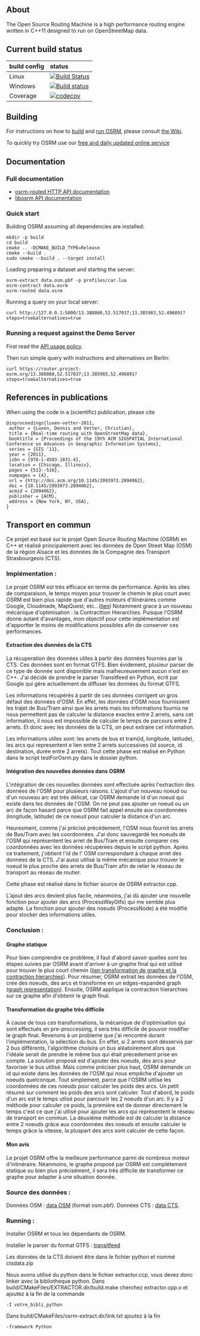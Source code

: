 ## About

The Open Source Routing Machine is a high performance routing engine written in C++11 designed to run on OpenStreetMap data.

## Current build status

| build config | status |
|:-------------|:-------|
| Linux        | [![Build Status](https://travis-ci.org/Project-OSRM/osrm-backend.png?branch=master)](https://travis-ci.org/Project-OSRM/osrm-backend) |
| Windows      | [![Build status](https://ci.appveyor.com/api/projects/status/4iuo3s9gxprmcjjh)](https://ci.appveyor.com/project/DennisOSRM/osrm-backend) |
| Coverage     | [![codecov](https://codecov.io/gh/Project-OSRM/osrm-backend/branch/master/graph/badge.svg)](https://codecov.io/gh/Project-OSRM/osrm-backend) |

## Building

For instructions on how to [build](https://github.com/Project-OSRM/osrm-backend/wiki/Building-OSRM) and [run OSRM](https://github.com/Project-OSRM/osrm-backend/wiki/Running-OSRM), please consult [the Wiki](https://github.com/Project-OSRM/osrm-backend/wiki).

To quickly try OSRM use our [free and daily updated online service](http://map.project-osrm.org)

## Documentation

### Full documentation

- [osrm-routed HTTP API documentation](docs/http.md)
- [libosrm API documentation](docs/libosrm.md)

### Quick start

Building OSRM assuming all dependencies are installed:

```
mkdir -p build
cd build
cmake .. -DCMAKE_BUILD_TYPE=Release
cmake --build .
sudo cmake --build . --target install
```

Loading preparing a dataset and starting the server:

```
osrm-extract data.osm.pbf -p profiles/car.lua
osrm-contract data.osrm
osrm-routed data.osrm
```

Running a query on your local server:

```
curl http://127.0.0.1:5000/13.388860,52.517037;13.385983,52.496891?steps=true&alternatives=true
```

### Running a request against the Demo Server

First read the [API usage policy](https://github.com/Project-OSRM/osrm-backend/wiki/Api-usage-policy).

Then run simple query with instructions and alternatives on Berlin:

```
curl https://router.project-osrm.org/13.388860,52.517037;13.385983,52.496891?steps=true&alternatives=true
```

## References in publications

When using the code in a (scientific) publication, please cite

```
@inproceedings{luxen-vetter-2011,
 author = {Luxen, Dennis and Vetter, Christian},
 title = {Real-time routing with OpenStreetMap data},
 booktitle = {Proceedings of the 19th ACM SIGSPATIAL International Conference on Advances in Geographic Information Systems},
 series = {GIS '11},
 year = {2011},
 isbn = {978-1-4503-1031-4},
 location = {Chicago, Illinois},
 pages = {513--516},
 numpages = {4},
 url = {http://doi.acm.org/10.1145/2093973.2094062},
 doi = {10.1145/2093973.2094062},
 acmid = {2094062},
 publisher = {ACM},
 address = {New York, NY, USA},
}
```

## Transport en commun

Ce projet est basé sur le projet Open Source Routing Machine (OSRM) en C++ et réalisé principalement avec les données de Open Street Map (OSM) de la région Alsace et les données de la Compagnie des Transport Strasbourgeois (CTS).

### Implémentation :

Le projet OSRM est très efficace en terme de performance. Après les sites de comparaison, le temps moyen pour trouver le chemin le plus court avec OSRM est bien plus rapide que d'autres moteurs d'itinéraires comme Google, Cloudmade, MapQuest, etc...([lien](http://geotribu.net/node/520#footnote2_wm1g6rz)) Notamment grace à un nouveau mécanique d'optimisation : la Contracttion Hierarchies. Puisque l'OSRM donne autant d'avantages, mon objectif pour cette implémentation est d'apportter le moins de modifications possibles afin de conserver ces performances.

#### Extraction des données de la CTS
La récuperation des données utiles à partir des données fournies par la CTS. Ces données sont en format GTFS. Bien évidement, plusieur parser de ce type de donnée sont disponible mais malheureusement aucun n'est en C++. J'ai décidé de prendre le parser Transitfeed en Python, écrit par Google qui gère actuellement de diffuser les données du format GTFS.

Les informations récupérés à partir de ces données corrigent un gros défaut des données d'OSM. En effet, les données d'OSM nous fournissent les trajet de Bus/Tram ainsi que les arrets mais les informations fournis ne nous permettent pas de calculer la distance exactes entre 2 arrets, sans cet information, il nous est impossible de calculer le temps de parcours entre 2 arrets. Et donc avec les données de la CTS, on peut extraire cet information. 

Les informations utiles sont: les arrets de bus et tram(id, longitude, latitude), les arcs qui representent e lien entre 2 arrets successives (id source, id destination, durée entre 2 arrets).
Tout cette phase est réalisé en Python dans le script testForOsrm.py dans le dossier python.

#### Intégration des nouvelles données dans OSRM
L'intégration de ces nouvelles données sont effectuée après l'extraction des données de l'OSM pour plusieurs raisons. L'ajout d'un nouveau noeud ou d'un nouveau arc est très délicat, car OSRM demande id d'un noeud qui existe dans les données de l'OSM. On ne peut pas ajouter un noeud ou un arc de façon hasard parce que OSRM fait appel ensuite aux coordonnées (longitude, latitude) de ce noeud pour calculer la distance d'un arc.

Heuresment, comme j'ai précisé précédement, l'OSM nous fournit les arrets de Bus/Tram avec les coordonnées. J'ai donc sauvegardé les noeuds de l'OSM qui représentent les arret de Bus/Tram et ensuite comparer ces coordonnées avec les données récupérées depuis le script python. Après ce traitement, j'obtient l'id de l' OSM correspondant à chaque arret des données de la CTS.
J'ai aussi utilisé la même mécanique pour trouver le noeud le plus proche des arrets de Bus/Tram afin de relier le réseau de transport au réseau de routier.

Cette phase est réalisé dans le fichier source de OSRM extractor.cpp.

L'ajout des arcs devient plus facile, néanmoins, j'ai dû ajouter une nouvelle fonction pour ajouter des arcs (ProcessWayGtfs) qui me semble plus adapté. La fonction pour ajouter des noeuds (ProcessNode) a été modifié pour stocker des informations utiles.

### Conclusion :

#### Graphe statique
Pour bien comprendre ce problème, il faut d'abord savoir quelles sont les étapes suivies par OSRM avant d'arriver à un graphe final qui est utilisé pour trouver le plus court chemin ([lien transformation de graphe et la contraction hierarchies](https://github.com/Project-OSRM/osrm-backend/wiki/Processing-Flow)). Pour résumer, OSRM extrait les données de l'OSM, crée des noeuds, des arcs et transforme en un edges-expanded graph ([graph representation](https://github.com/Project-OSRM/osrm-backend/wiki/Graph-representation)). Ensuite, OSRM applique la contraction hierarchies sur ce graphe afin d'obtenir le graph final.

#### Transformation du graphe très difficile
A cause de tous ces transformations, la mécanique de d'optimisation qui sont effectués en pre-proccessing, il sera très difficile de pouvoir modifier le graph final.
Revenons à un probleme que j'ai rencontré durant l'implémentation, la sélection du bus. En effet, si 2 arrets sont désservis par 2 bus différents, l'algorithme choisira un bus aléatoirement alors que l'idéale serait de prendre le même bus qui était précedement prise en compte.
La solution proposé est d'ajouter des noeuds, des arcs pour favoriser le bus utilisé. Mais comme préciser plus haut, OSRM demande un id qui existe dans les données de l'OSM qui nous empêche d'ajouter un noeuds quelconque. Tout simplement, parce que l'OSRM uitlise les coordonnées de ces noeuds pour calculer les poids des arcs.
Un petit résumé sur comment les poids des arcs sont calculer. Tout d'abord, le poids d'un arc est le temps utlisé pour parcourir les 2 noeuds d'un arc. Il y a 2 méthode pour calculer ce poids, la première est de donner directement le temps c'est ce que j'ai utlisé pour ajouter les arcs qui représentent le réseau de transport en commun. La deuxième méthode est de calculer la distance entre 2 noeuds grâce aux coordonnées des noeuds et ensuite calculer le temps grâce la vitesse, la pluspart des arcs sont calculer de cette façon.

#### Mon avis
Le projet OSRM offre la meilleure performance parmi de nombreux moteur d'intinéraire. Néanmoins, le graphe proposé par OSRM est complétement statique ou bien plus précisément, il sera très difficile de transformer ce graphe pour adapter à une situation donnée.  


### Source des données :
Données OSM : [data OSM](http://download.geofabrik.de/europe/france/alsace.html) (format osm.pbf).
Données CTS : [data CTS](http://www.gtfs-data-exchange.com/meta/9798402).

### Running :
Installer OSRM et tous les dépendants de OSRM.

Installer le parser du format GTFS : [transitfeed](https://github.com/google/transitfeed)

Les données de la CTS doivent être dans le fichier python et nommé ctsdata.zip

Nous avons utilisé du python dans le fichier extractor.ccp, vous devez donc linker avec la bibliotheque python. Dans build/CMakeFiles/EXTRACTOR.dir/build.make cherchez extractor.cpp.o et ajoutez à la fin de la commande 
```
-I votre_bibli_python 
```

Dans build/CMakeFiles/osrm-extract.dir/link.txt ajoutez à la fin
```
-framework Python 
```